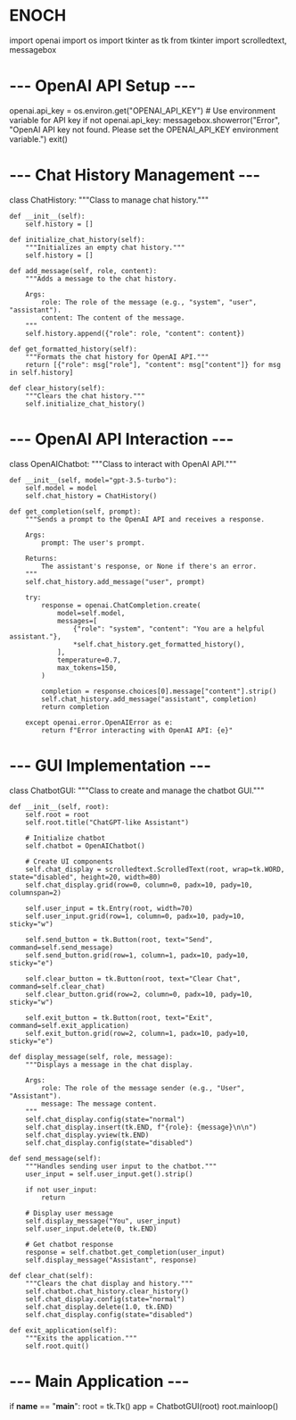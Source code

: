 # ENOCH
import openai
import os
import tkinter as tk
from tkinter import scrolledtext, messagebox


# --- OpenAI API Setup ---
openai.api_key = os.environ.get("OPENAI_API_KEY")  # Use environment variable for API key
if not openai.api_key:
    messagebox.showerror("Error", "OpenAI API key not found. Please set the OPENAI_API_KEY environment variable.")
    exit()


# --- Chat History Management ---
class ChatHistory:
    """Class to manage chat history."""

    def __init__(self):
        self.history = []

    def initialize_chat_history(self):
        """Initializes an empty chat history."""
        self.history = []

    def add_message(self, role, content):
        """Adds a message to the chat history.

        Args:
            role: The role of the message (e.g., "system", "user", "assistant").
            content: The content of the message.
        """
        self.history.append({"role": role, "content": content})

    def get_formatted_history(self):
        """Formats the chat history for OpenAI API."""
        return [{"role": msg["role"], "content": msg["content"]} for msg in self.history]

    def clear_history(self):
        """Clears the chat history."""
        self.initialize_chat_history()


# --- OpenAI API Interaction ---
class OpenAIChatbot:
    """Class to interact with OpenAI API."""

    def __init__(self, model="gpt-3.5-turbo"):
        self.model = model
        self.chat_history = ChatHistory()

    def get_completion(self, prompt):
        """Sends a prompt to the OpenAI API and receives a response.

        Args:
            prompt: The user's prompt.

        Returns:
            The assistant's response, or None if there's an error.
        """
        self.chat_history.add_message("user", prompt)

        try:
            response = openai.ChatCompletion.create(
                model=self.model,
                messages=[
                    {"role": "system", "content": "You are a helpful assistant."},
                    *self.chat_history.get_formatted_history(),
                ],
                temperature=0.7,
                max_tokens=150,
            )

            completion = response.choices[0].message["content"].strip()
            self.chat_history.add_message("assistant", completion)
            return completion

        except openai.error.OpenAIError as e:
            return f"Error interacting with OpenAI API: {e}"


# --- GUI Implementation ---
class ChatbotGUI:
    """Class to create and manage the chatbot GUI."""

    def __init__(self, root):
        self.root = root
        self.root.title("ChatGPT-like Assistant")

        # Initialize chatbot
        self.chatbot = OpenAIChatbot()

        # Create UI components
        self.chat_display = scrolledtext.ScrolledText(root, wrap=tk.WORD, state="disabled", height=20, width=80)
        self.chat_display.grid(row=0, column=0, padx=10, pady=10, columnspan=2)

        self.user_input = tk.Entry(root, width=70)
        self.user_input.grid(row=1, column=0, padx=10, pady=10, sticky="w")

        self.send_button = tk.Button(root, text="Send", command=self.send_message)
        self.send_button.grid(row=1, column=1, padx=10, pady=10, sticky="e")

        self.clear_button = tk.Button(root, text="Clear Chat", command=self.clear_chat)
        self.clear_button.grid(row=2, column=0, padx=10, pady=10, sticky="w")

        self.exit_button = tk.Button(root, text="Exit", command=self.exit_application)
        self.exit_button.grid(row=2, column=1, padx=10, pady=10, sticky="e")

    def display_message(self, role, message):
        """Displays a message in the chat display.

        Args:
            role: The role of the message sender (e.g., "User", "Assistant").
            message: The message content.
        """
        self.chat_display.config(state="normal")
        self.chat_display.insert(tk.END, f"{role}: {message}\n\n")
        self.chat_display.yview(tk.END)
        self.chat_display.config(state="disabled")

    def send_message(self):
        """Handles sending user input to the chatbot."""
        user_input = self.user_input.get().strip()

        if not user_input:
            return

        # Display user message
        self.display_message("You", user_input)
        self.user_input.delete(0, tk.END)

        # Get chatbot response
        response = self.chatbot.get_completion(user_input)
        self.display_message("Assistant", response)

    def clear_chat(self):
        """Clears the chat display and history."""
        self.chatbot.chat_history.clear_history()
        self.chat_display.config(state="normal")
        self.chat_display.delete(1.0, tk.END)
        self.chat_display.config(state="disabled")

    def exit_application(self):
        """Exits the application."""
        self.root.quit()


# --- Main Application ---
if __name__ == "__main__":
    root = tk.Tk()
    app = ChatbotGUI(root)
    root.mainloop()